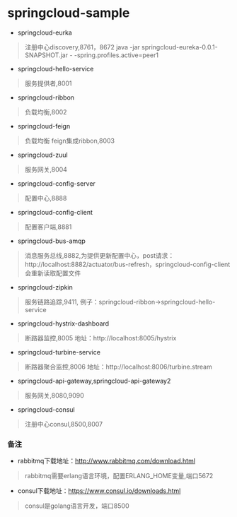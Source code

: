 # springcloud-sample

* springcloud-eurka 
> 注册中心discovery,8761，8672
> java -jar springcloud-eureka-0.0.1-SNAPSHOT.jar - -spring.profiles.active=peer1
* springcloud-hello-service
> 服务提供者,8001
* springcloud-ribbon
> 负载均衡,8002
* springcloud-feign
> 负载均衡 feign集成ribbon,8003
* springcloud-zuul
> 服务网关,8004
* springcloud-config-server
> 配置中心,8888
* springcloud-config-client
> 配置客户端,8881
* springcloud-bus-amqp
> 消息服务总线,8882,为提供更新配置中心，post请求：http://localhost:8882/actuator/bus-refresh，springcloud-config-client会重新读取配置文件
* springcloud-zipkin
> 服务链路追踪,9411, 例子：springcloud-ribbon->springcloud-hello-service
* springcloud-hystrix-dashboard
> 断路器监控,8005
> 地址：http://localhost:8005/hystrix
* springcloud-turbine-service
> 断路器聚合监控,8006
> 地址：http://localhost:8006/turbine.stream
* springcloud-api-gateway,springcloud-api-gateway2
> 服务网关,8080,9090
* springcloud-consul
> 注册中心consul,8500,8007


### 备注
* rabbitmq下载地址：http://www.rabbitmq.com/download.html
> rabbitmq需要erlang语言环境，配置ERLANG_HOME变量,端口5672
* consul下载地址：https://www.consul.io/downloads.html
> consul是golang语言开发，端口8500